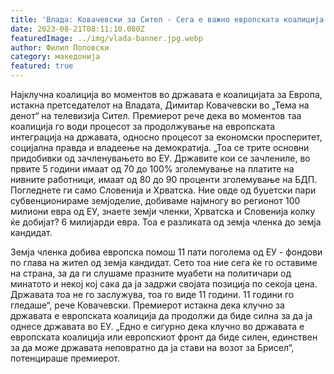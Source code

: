 ```yaml
---
title: 'Влада: Ковачевски за Сител - Сега е важно европската коалиција да биде силна за да ја однесе државата во ЕУ - 21 АВГУСТ 2023'
date: 2023-08-21T08:11:10.080Z
featuredImage: ../img/vlada-banner.jpg.webp
author: Филип Поповски
category: македонија
featured: true
---
```

Најклучна коалиција во моментов во државата е коалицијата за Европа, истакна претседателот на Владата, Димитар Ковачевски во „Тема на денот“ на телевизија Сител. Премиерот рече дека во моментов таа коалиција го води процесот за продолжување на европската интеграција на државата, односно процесот за економски просперитет, социјална правда и владеење на демократија.
„Тоа се трите основни придобивки од зачленувањето во ЕУ. Државите кои се зачлениле, во првите 5 години имаат од 70 до 100% зголемување на платите на нивните работници, имаат од 80 до 90 проценти зголемување на БДП. Погледнете ги само Словенија и Хрватска. Ние овде од буџетски пари субвенционираме земјоделие, добиваме најмногу во регионот 100 милиони евра од ЕУ, знаете земји членки, Хрватска и Словенија колку ќе добијат? 6 милијарди евра. Тоа е разликата од земја членка до земја кандидат.

Земја членка добива европска помош 11 пати поголема од ЕУ - фондови по глава на жител од земја кандидат. Сето тоа ние сега ќе го оставиме на страна, за да ги слушаме празните муабети на политичари од минатото и некој кој сака да ја задржи својата позиција по секоја цена. Државата тоа не го заслужува, тоа го виде 11 години. 11 години го гледаше“, рече Ковачевски.
Премиерот истакна дека клучно за државата е европската коалиција да продолжи да биде силна за да ја однесе државата во ЕУ.
„Едно е сигурно дека клучно во државата е европската коалиција или европскиот фронт да биде силен, единствен за да може државата неповратно да ја стави на возот за Брисел“, потенцираше премиерот.
 
